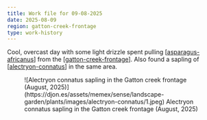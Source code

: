 ```yaml
---
title: Work file for 09-08-2025
date: 2025-08-09
region: gatton-creek-frontage
type: work-history
---
```


Cool, overcast day with some light drizzle spent pulling [[asparagus-africanus]] from the [[gatton-creek-frontage]]. Also found a sapling of [[alectryon-connatus]] in the same area.

<figure markdown>
![Alectryon connatus sapling in the Gatton creek frontage (August, 2025)](https://djon.es/assets/memex/sense/landscape-garden/plants/images/alectryon-connatus/1.jpeg)
<caption>Alectryon connatus sapling in the Gatton creek frontage (August, 2025)</caption>
</figure>


[//begin]: # "Autogenerated link references for markdown compatibility"
[asparagus-africanus]: ../plants/asparagus-africanus "Asparagus africanus (Climbing asparagus fern)"
[gatton-creek-frontage]: ../gatton-creek-frontage "Gatton creek frontage"
[alectryon-connatus]: ../plants/alectryon-connatus "Alectryon connatus (hairy alectryon)"
[//end]: # "Autogenerated link references"